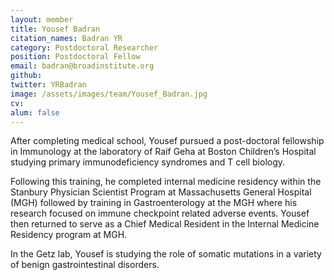 ```yaml
---
layout: member
title: Yousef Badran
citation_names: Badran YR
category: Postdoctoral Researcher
position: Postdoctoral Fellow
email: badran@broadinstitute.org
github: 
twitter: YRBadran
image: /assets/images/team/Yousef_Badran.jpg
cv:
alum: false
---
```


After completing medical school, Yousef pursued a post-doctoral fellowship in Immunology at the laboratory of Raif Geha at Boston Children’s Hospital studying primary immunodeficiency
syndromes and T cell biology.

Following this training, he completed internal medicine residency within the Stanbury Physician Scientist Program at Massachusetts General Hospital (MGH) followed by training in
Gastroenterology at the MGH where his research focused on immune checkpoint related adverse events. Yousef then returned to serve as a Chief Medical Resident in the Internal
Medicine Residency program at MGH.

In the Getz lab, Yousef is studying the role of somatic mutations in a variety of benign gastrointestinal disorders.
